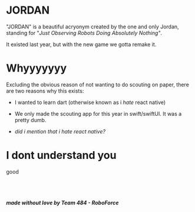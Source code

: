 # JORDAN
"JORDAN" is a beautiful acryonym created by the one and only Jordan, standing for "*Just Observing Robots Doing Absolutely Nothing"*.

It existed last year, but with the new game we gotta remake it.

# Whyyyyyyy

Excluding the obvious reason of not wanting to do scouting on paper, there are two reasons why this exists:

- I wanted to learn dart (otherwise known as i *hate* react native)

- We only made the scouting app for this year in swift/swiftUI. It was a pretty dumb.

- *did i mention that i hate react native?*

# I dont understand you

good

<br>
<br>

##### *made without love by Team 484 - RoboForce*


<!-- # implosion

A new Flutter project.

## Getting Started

This project is a starting point for a Flutter application.

A few resources to get you started if this is your first Flutter project:

- [Lab: Write your first Flutter app](https://docs.flutter.dev/get-started/codelab)
- [Cookbook: Useful Flutter samples](https://docs.flutter.dev/cookbook)

For help getting started with Flutter development, view the
[online documentation](https://docs.flutter.dev/), which offers tutorials,
samples, guidance on mobile development, and a full API reference. -->
